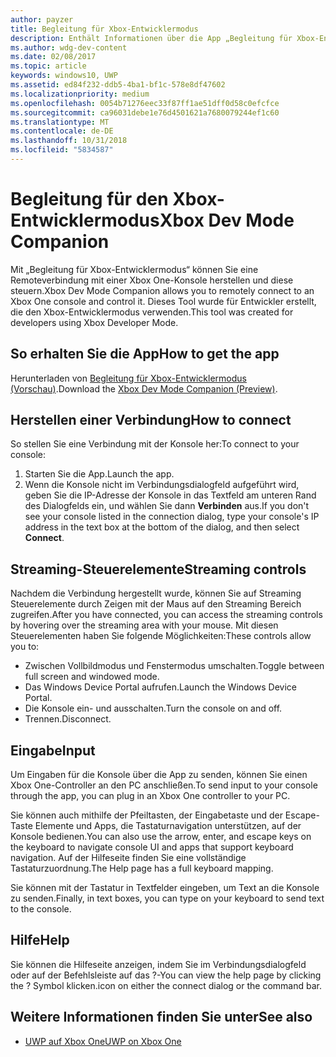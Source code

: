 ```yaml
---
author: payzer
title: Begleitung für Xbox-Entwicklermodus
description: Enthält Informationen über die App „Begleitung für Xbox-Entwicklermodus“.
ms.author: wdg-dev-content
ms.date: 02/08/2017
ms.topic: article
keywords: windows10, UWP
ms.assetid: ed84f232-ddb5-4ba1-bf1c-578e8df47602
ms.localizationpriority: medium
ms.openlocfilehash: 0054b71276eec33f87ff1ae51dff0d58c0efcfce
ms.sourcegitcommit: ca96031debe1e76d4501621a7680079244ef1c60
ms.translationtype: MT
ms.contentlocale: de-DE
ms.lasthandoff: 10/31/2018
ms.locfileid: "5834587"
---
```

# <a name="xbox-dev-mode-companion"></a><span data-ttu-id="d7f66-104">Begleitung für den Xbox-Entwicklermodus</span><span class="sxs-lookup"><span data-stu-id="d7f66-104">Xbox Dev Mode Companion</span></span>

<span data-ttu-id="d7f66-105">Mit „Begleitung für Xbox-Entwicklermodus“ können Sie eine Remoteverbindung mit einer Xbox One-Konsole herstellen und diese steuern.</span><span class="sxs-lookup"><span data-stu-id="d7f66-105">Xbox Dev Mode Companion allows you to remotely connect to an Xbox One console and control it.</span></span> <span data-ttu-id="d7f66-106">Dieses Tool wurde für Entwickler erstellt, die den Xbox-Entwicklermodus verwenden.</span><span class="sxs-lookup"><span data-stu-id="d7f66-106">This tool was created for developers using Xbox Developer Mode.</span></span>

## <a name="how-to-get-the-app"></a><span data-ttu-id="d7f66-107">So erhalten Sie die App</span><span class="sxs-lookup"><span data-stu-id="d7f66-107">How to get the app</span></span>  
<span data-ttu-id="d7f66-108">Herunterladen von [Begleitung für Xbox-Entwicklermodus (Vorschau)](https://www.microsoft.com/store/p/xbox-dev-mode-companion/9nblggh519cp).</span><span class="sxs-lookup"><span data-stu-id="d7f66-108">Download the [Xbox Dev Mode Companion (Preview)](https://www.microsoft.com/store/p/xbox-dev-mode-companion/9nblggh519cp).</span></span>

## <a name="how-to-connect"></a><span data-ttu-id="d7f66-109">Herstellen einer Verbindung</span><span class="sxs-lookup"><span data-stu-id="d7f66-109">How to connect</span></span>   
<span data-ttu-id="d7f66-110">So stellen Sie eine Verbindung mit der Konsole her:</span><span class="sxs-lookup"><span data-stu-id="d7f66-110">To connect to your console:</span></span>

1. <span data-ttu-id="d7f66-111">Starten Sie die App.</span><span class="sxs-lookup"><span data-stu-id="d7f66-111">Launch the app.</span></span>   
2. <span data-ttu-id="d7f66-112">Wenn die Konsole nicht im Verbindungsdialogfeld aufgeführt wird, geben Sie die IP-Adresse der Konsole in das Textfeld am unteren Rand des Dialogfelds ein, und wählen Sie dann **Verbinden** aus.</span><span class="sxs-lookup"><span data-stu-id="d7f66-112">If you don't see your console listed in the connection dialog, type your console's IP address in the text box at the bottom of the dialog, and then select **Connect**.</span></span>

## <a name="streaming-controls"></a><span data-ttu-id="d7f66-113">Streaming-Steuerelemente</span><span class="sxs-lookup"><span data-stu-id="d7f66-113">Streaming controls</span></span>
<span data-ttu-id="d7f66-114">Nachdem die Verbindung hergestellt wurde, können Sie auf Streaming Steuerelemente durch Zeigen mit der Maus auf den Streaming Bereich zugreifen.</span><span class="sxs-lookup"><span data-stu-id="d7f66-114">After you have connected, you can access the streaming controls by hovering over the streaming area with your mouse.</span></span> <span data-ttu-id="d7f66-115">Mit diesen Steuerelementen haben Sie folgende Möglichkeiten:</span><span class="sxs-lookup"><span data-stu-id="d7f66-115">These controls allow you to:</span></span>
* <span data-ttu-id="d7f66-116">Zwischen Vollbildmodus und Fenstermodus umschalten.</span><span class="sxs-lookup"><span data-stu-id="d7f66-116">Toggle between full screen and windowed mode.</span></span>
* <span data-ttu-id="d7f66-117">Das Windows Device Portal aufrufen.</span><span class="sxs-lookup"><span data-stu-id="d7f66-117">Launch the Windows Device Portal.</span></span>
* <span data-ttu-id="d7f66-118">Die Konsole ein- und ausschalten.</span><span class="sxs-lookup"><span data-stu-id="d7f66-118">Turn the console on and off.</span></span>
* <span data-ttu-id="d7f66-119">Trennen.</span><span class="sxs-lookup"><span data-stu-id="d7f66-119">Disconnect.</span></span>

## <a name="input"></a><span data-ttu-id="d7f66-120">Eingabe</span><span class="sxs-lookup"><span data-stu-id="d7f66-120">Input</span></span>
<span data-ttu-id="d7f66-121">Um Eingaben für die Konsole über die App zu senden, können Sie einen Xbox One-Controller an den PC anschließen.</span><span class="sxs-lookup"><span data-stu-id="d7f66-121">To send input to your console through the app, you can plug in an Xbox One controller to your PC.</span></span>   
    
<span data-ttu-id="d7f66-122">Sie können auch mithilfe der Pfeiltasten, der Eingabetaste und der Escape-Taste Elemente und Apps, die Tastaturnavigation unterstützen, auf der Konsole bedienen.</span><span class="sxs-lookup"><span data-stu-id="d7f66-122">You can also use the arrow, enter, and escape keys on the keyboard to navigate console UI and apps that support keyboard navigation.</span></span> <span data-ttu-id="d7f66-123">Auf der Hilfeseite finden Sie eine vollständige Tastaturzuordnung.</span><span class="sxs-lookup"><span data-stu-id="d7f66-123">The Help page has a full keyboard mapping.</span></span>   
   
<span data-ttu-id="d7f66-124">Sie können mit der Tastatur in Textfelder eingeben, um Text an die Konsole zu senden.</span><span class="sxs-lookup"><span data-stu-id="d7f66-124">Finally, in text boxes, you can type on your keyboard to send text to the console.</span></span>   

## <a name="help"></a><span data-ttu-id="d7f66-125">Hilfe</span><span class="sxs-lookup"><span data-stu-id="d7f66-125">Help</span></span>
<span data-ttu-id="d7f66-126">Sie können die Hilfeseite anzeigen, indem Sie im Verbindungsdialogfeld oder auf der Befehlsleiste auf das ?-</span><span class="sxs-lookup"><span data-stu-id="d7f66-126">You can view the help page by clicking the ?</span></span> <span data-ttu-id="d7f66-127">Symbol klicken.</span><span class="sxs-lookup"><span data-stu-id="d7f66-127">icon on either the connect dialog or the command bar.</span></span>

## <a name="see-also"></a><span data-ttu-id="d7f66-128">Weitere Informationen finden Sie unter</span><span class="sxs-lookup"><span data-stu-id="d7f66-128">See also</span></span>
- [<span data-ttu-id="d7f66-129">UWP auf Xbox One</span><span class="sxs-lookup"><span data-stu-id="d7f66-129">UWP on Xbox One</span></span>](index.md)
